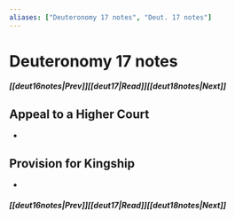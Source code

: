 ```yaml
---
aliases: ["Deuteronomy 17 notes", "Deut. 17 notes"]
---
```

# Deuteronomy 17 notes
##### <span class=arrow-left></span>[[deut16notes|Prev]]<span class=navigation-separator></span>[[deut17|Read]]<span class=navigation-separator></span>[[deut18notes|Next]]<span class=arrow-right></span>
## Appeal to a Higher Court
- 
## Provision for Kingship
- 
##### <span class=arrow-left></span>[[deut16notes|Prev]]<span class=navigation-separator></span>[[deut17|Read]]<span class=navigation-separator></span>[[deut18notes|Next]]<span class=arrow-right></span>